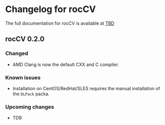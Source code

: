 # Changelog for rocCV

The full documentation for rocCV is available at [TBD](TBD)

##  rocCV 0.2.0

### Changed

* AMD Clang is now the default CXX and C compiler.

### Known issues

* Installation on CentOS/RedHat/SLES requires the manual installation of the `DLPack` packa.

### Upcoming changes

* TDB
